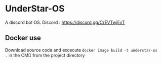 # UnderStar-OS
A discord bot OS.
Discord : https://discord.gg/CrEVTwjEvT

## Docker use
Download source code and excecute `docker image build -t understar-os .` in the CMD from the project directory